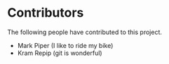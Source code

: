 # Contributors

The following people have contributed to this project.

* Mark Piper (I like to ride my bike)
* Kram Repip (git is wonderful)
